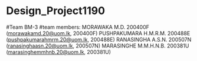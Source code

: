 # Design_Project1190


#Team BM-3
#team members:
  MORAWAKA M.D. 200400F (morawakamd.20@uom.lk, 200400F)
  PUSHPAKUMARA H.M.R.M. 200488E (pushpakumarahmrm.20@uom.lk, 200488E)
  RANASINGHA A.S.N. 200507N (ranasinghaasn.20@uom.lk, 200507N)
  MARASINGHE M.M.H.N.B. 200381U (marasinghemmhnb.20@uom.lk, 200381U)
